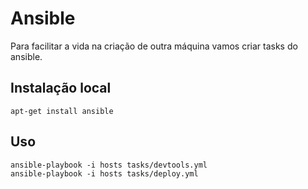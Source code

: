 # Ansible

Para facilitar a vida na criação de outra máquina vamos criar tasks do ansible.

## Instalação local

```shell
apt-get install ansible
```

## Uso

```shell
ansible-playbook -i hosts tasks/devtools.yml
ansible-playbook -i hosts tasks/deploy.yml
```

